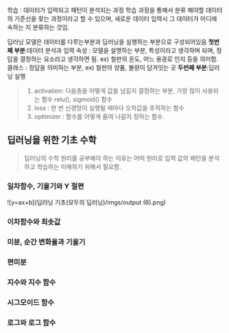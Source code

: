 학습 : 데이터가 입력되고 패턴이 분석되는 과정
학습 과정을 통해서 분류 해야할 데이터의 기준선을 찾는 과정이라고 할 수 있으며, 새로운 데이터 입력시 그 데이터가 어디에 속하는 지 분류하는 것임.

딥러닝 모델은 데이터를 다루는부분과 딥러닝을 실행하는 부분으로 구성되어있음
**첫번째 부분**:데이터 분석과 입력
속성 : 모델을 설명하는 부분, 특성이라고 생각하며 되며, 정답을 결정하는 요소라고 생각하면 됨. ex) 철판의 온도, 어느 용광로 인지 등을 의미함.
클래스 : 정답을 의미하는 부분, ex) 철판의 양품, 불량이 담겨잇는 곳
**두번째 부분**:딥러닝 실행
> 1. activation: 다음층을 어떻게 값을 넘길지 결정하는 부분, 가장 많이 사용되는 함수 relu(), sigmoid() 함수
> 2. loss : 한 번 신경망이 실행될 때마다 오차값을 추적하는 함수
> 3. optimizer : 함수를 어떻게 줄여 나갈지 정하는 함수.

## 딥러닝을 위한 기초 수학
> 딥러닝의 수학 원리를 공부해야 하는 이유는 어떠 원리로 입력 값의 패턴을 분석하고 학습하는 이해하기 위해서 필요함.

### 일차함수, 기울기와 Y 절편
![y=ax+b](딥러닝 기초(모두의 딥러닝)/imgs/output (6).png)

### 이차함수와 최솟값

### 미분, 순간 변화율과 기울기

### 편미분

### 지수와 지수 함수

### 시그모이드 함수

### 로그와 로그 함수


